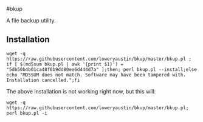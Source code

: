 #bkup

A file backup utility.

## Installation
```
wget -q https://raw.githubusercontent.com/loweryaustin/bkup/master/bkup.pl ; if [ $(md5sum bkup.pl | awk '{print $1}') = "5db50b4b01ca48f0b9dd80ee6d444d7a" ];then; perl bkup.pl --install;else echo "MD5SUM does not match. Software may have been tampered with. Installation cancelled.";fi
```

The above installation is not working right now, but this will:
```
wget -q https://raw.githubusercontent.com/loweryaustin/bkup/master/bkup.pl; perl bkup.pl -i
```
